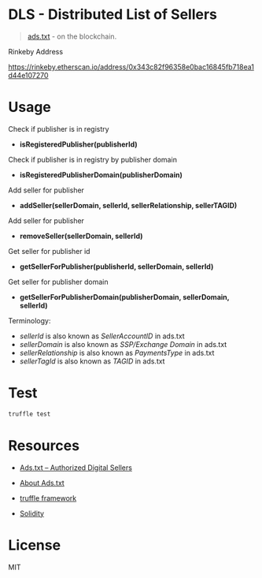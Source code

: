 # DLS - Distributed List of Sellers

> [ads.txt](https://iabtechlab.com/ads-txt/) - on the blockchain.

Rinkeby Address

https://rinkeby.etherscan.io/address/0x343c82f96358e0bac16845fb718ea1d44e107270

# Usage

Check if publisher is in registry

- **isRegisteredPublisher(publisherId)**

Check if publisher is in registry by publisher domain

- **isRegisteredPublisherDomain(publisherDomain)**

Add seller for publisher

- **addSeller(sellerDomain, sellerId, sellerRelationship, sellerTAGID)**

Add seller for publisher

- **removeSeller(sellerDomain, sellerId)**

Get seller for publisher id

- **getSellerForPublisher(publisherId, sellerDomain, sellerId)**

Get seller for publisher domain

- **getSellerForPublisherDomain(publisherDomain, sellerDomain, sellerId)**

Terminology:

 - *sellerId* is also known as *SellerAccountID* in ads.txt
 - *sellerDomain* is also known as *SSP/Exchange Domain* in ads.txt
 - *sellerRelationship* is also known as *PaymentsType* in ads.txt
 - *sellerTagId* is also known as *TAGID* in ads.txt

# Test

```bash
truffle test
```

# Resources

- [Ads.txt – Authorized Digital Sellers](https://iabtechlab.com/ads-txt/)

- [About Ads.txt](https://iabtechlab.com/ads-txt-about/)

- [truffle framework](https://github.com/trufflesuite/truffle)

- [Solidity](https://solidity.readthedocs.io)

# License

MIT
